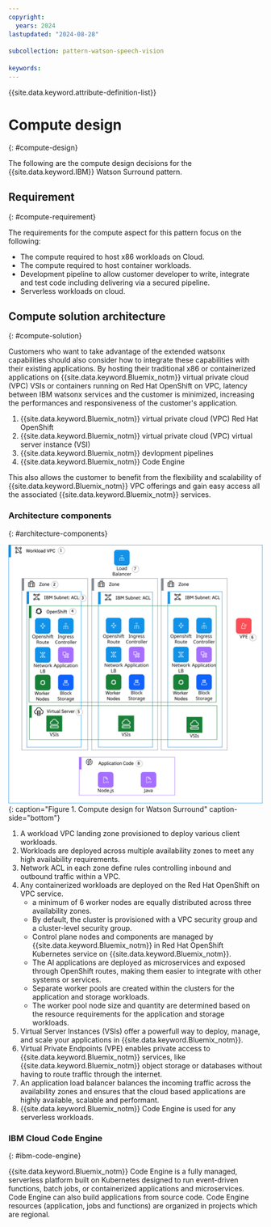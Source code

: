 ```yaml
---
copyright:
  years: 2024
lastupdated: "2024-08-28"

subcollection: pattern-watson-speech-vision

keywords:
---
```

{{site.data.keyword.attribute-definition-list}}

# Compute design

{: #compute-design}

The following are the compute design decisions for the {{site.data.keyword.IBM}} Watson Surround pattern.

## Requirement

{: #compute-requirement}

The requirements for the compute aspect for this pattern focus on the following:

* The compute required to host x86 workloads on Cloud.
* The compute required to host container workloads.
* Development pipeline to allow customer developer to write, integrate and test code including delivering via a secured pipeline.
* Serverless workloads on cloud.

## Compute solution architecture

{: #compute-solution}

Customers who want to take advantage of the extended watsonx capabilities should also consider how to integrate these capabilities with their existing applications. By hosting their traditional x86 or containerized  applications on {{site.data.keyword.Bluemix_notm}} virtual private cloud (VPC) VSIs or containers running on Red Hat OpenShift on VPC, latency between IBM watsonx services and the customer is minimized, increasing the performances and responsiveness of the customer's application.

1. {{site.data.keyword.Bluemix_notm}} virtual private cloud (VPC) Red Hat OpenShift
2. {{site.data.keyword.Bluemix_notm}} virtual private cloud (VPC) virtual server instance (VSI)
3. {{site.data.keyword.Bluemix_notm}} devlopment pipelines
4. {{site.data.keyword.Bluemix_notm}} Code Engine

This also allows the customer to benefit from the flexibility and scalability of {{site.data.keyword.Bluemix_notm}} VPC offerings and gain easy access all the associated {{site.data.keyword.Bluemix_notm}} services.

### Architecture components

{: #architecture-components}

![Compute design](image/watsonx-surround-pattern-ROKS.svg "Compute design"){: caption="Figure 1. Compute design for Watson Surround" caption-side="bottom"}

1. A workload VPC landing zone provisioned to deploy various client workloads.
2. Workloads are deployed across multiple availability zones to meet any high availability requirements.
3. Network ACL in each zone define rules controlling inbound and outbound traffic within a VPC.
4. Any containerized workloads are deployed on the Red Hat OpenShift on VPC service.
   * a minimum of 6 worker nodes are equally distributed across three availability zones.
   * By default, the cluster is provisioned with a VPC security group and a cluster-level security group.
   * Control plane nodes and components are managed by {{site.data.keyword.Bluemix_notm}} in Red Hat OpenShift Kubernetes service on {{site.data.keyword.Bluemix_notm}}.
   * The AI applications are deployed as microservices and exposed through OpenShift routes, making them easier to integrate with other systems or services.
   * Separate worker pools are created within the clusters for the application and storage workloads.
   * The worker pool node size and quantity are determined based on the resource requirements for the application and storage workloads.
5. Virtual Server Instances (VSIs) offer a powerfull way to deploy, manage, and scale your applications in {{site.data.keyword.Bluemix_notm}}.
6. Virtual Private Endpoints (VPE) enables private access to {{site.data.keyword.Bluemix_notm}} services, like {{site.data.keyword.Bluemix_notm}} object storage or databases without having to route traffic through the internet.
7. An application load balancer balances the incoming traffic across the availability zones and ensures that the cloud based applications are highly available, scalable and performant.
8. {{site.data.keyword.Bluemix_notm}} Code Engine is used for any serverless workloads.

### IBM Cloud Code Engine

{: #ibm-code-engine}

{{site.data.keyword.Bluemix_notm}} Code Engine is a fully managed, serverless platform built on Kubernetes designed to run event-driven functions, batch jobs, or containerized applications and microservices. Code Engine can also build applications from source code. Code Engine resources (application, jobs and functions) are organized in projects which are regional.
